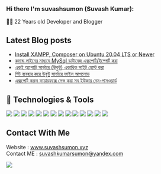 
### Hi there I'm suvashsumon (Suvash Kumar):


  
  
👨‍💻 22 Years old Developer and Blogger

## Latest Blog posts
* [Install XAMPP, Composer on Ubuntu 20.04 LTS or Newer](https://www.suvashsumon.xyz/post/install-xampp-composer-on-ubuntu/)
* [কমান্ড লাইনের মাধ্যমে MySql ডাটাবেজ এক্সপোর্ট/ইম্পোর্ট করা](https://www.suvashsumon.xyz/post/how-to-export-import-mysql-database-using-command-line/)
* [একই অ্যাপাচি সার্ভারে (উবুন্টু) একাধিক সাইট হোস্ট করা](https://suvashsumon.xyz/post/how-to-host-multiple-site-in-apache-server/)
* [গিট ব্যবহার করে উবুন্টু সার্ভারে ফাইল আপলোড](https://suvashsumon.xyz/post/deploy-site-to-server-using-git/)
* [এক্সপোর্ট করুন ফায়ারফক্সে সেভ করা সব ইউজার নেম-পাসওয়ার্ড](https://suvashsumon.xyz/post/%E0%A6%8F%E0%A6%95%E0%A7%8D%E0%A6%B8%E0%A6%AA%E0%A7%8B%E0%A6%B0%E0%A7%8D%E0%A6%9F-%E0%A6%95%E0%A6%B0%E0%A7%81%E0%A6%A8-%E0%A6%AB%E0%A6%BE%E0%A7%9F%E0%A6%BE%E0%A6%B0%E0%A6%AB%E0%A6%95%E0%A7%8D%E0%A6%B8%E0%A7%87-%E0%A6%B8%E0%A7%87%E0%A6%AD-%E0%A6%95%E0%A6%B0%E0%A6%BE-%E0%A6%B8%E0%A6%AC-%E0%A6%87%E0%A6%89%E0%A6%9C%E0%A6%BE%E0%A6%B0-%E0%A6%A8%E0%A7%87%E0%A6%AE-%E0%A6%AA%E0%A6%BE%E0%A6%B8%E0%A6%93%E0%A7%9F%E0%A6%BE%E0%A6%B0%E0%A7%8D%E0%A6%A1/)

## 🔧 Technologies & Tools
![](https://img.shields.io/badge/OS-Linux-informational?style=flat&logo=linux&logoColor=white&color=2bbc8a)
![](https://img.shields.io/badge/Editor-IntelliJ_IDEA-informational?style=flat&logo=intellij-idea&logoColor=white&color=2bbc8a)
![](https://img.shields.io/badge/Code-Python-informational?style=flat&logo=python&logoColor=white&color=2bbc8a)
![](https://img.shields.io/badge/Code-JavaScript-informational?style=flat&logo=javascript&logoColor=white&color=2bbc8a)
![](https://img.shields.io/badge/Code-C/C++-informational?style=flat&logo=c&logoColor=white&color=2bbc8a)
![](https://img.shields.io/badge/Code-Java-informational?style=flat&logo=java&logoColor=white&color=2bbc8a)
![](https://img.shields.io/badge/Code-Php-informational?style=flat&logo=php&logoColor=white&color=2bbc8a)
![](https://img.shields.io/badge/Tools-Git-informational?style=flat&logo=git.js&logoColor=white&color=2bbc8a)
![](https://img.shields.io/badge/Shell-Bash-informational?style=flat&logo=gnu-bash&logoColor=white&color=2bbc8a)
![](https://img.shields.io/badge/Tools-PostgreSQL-informational?style=flat&logo=postgresql&logoColor=white&color=2bbc8a)
![](https://img.shields.io/badge/Tools-Mysql-informational?style=flat&logo=mysql&logoColor=white&color=2bbc8a)
![](https://img.shields.io/badge/Tools-Ubuntu-informational?style=flat&logo=ubuntu&logoColor=white&color=2bbc8a)
![](https://img.shields.io/badge/Tools-Hereku-informational?style=flat&logo=hereku&logoColor=white&color=2bbc8a)
![](https://img.shields.io/badge/Cloud-Digital_Ocean-informational?style=flat&logo=digitalocean&logoColor=white&color=2bbc8a)
 
## Contact With Me
Website : www.suvashsumon.xyz  
Contact ME   :     suvashkumarsumon@yandex.com



![](https://komarev.com/ghpvc/?username=suvashsumon&color=blue)
